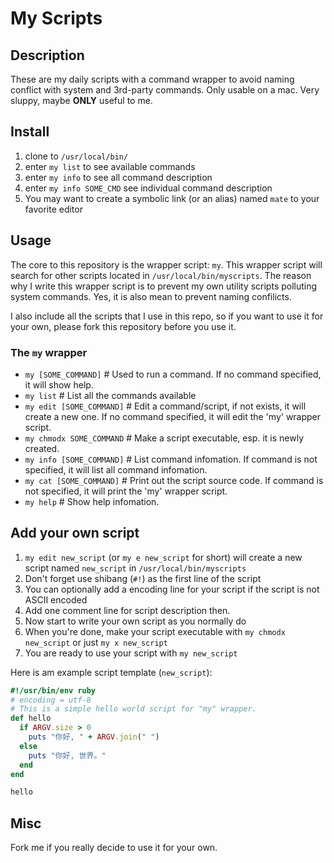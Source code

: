 # My Scripts

## Description

These are my daily scripts with a command wrapper to avoid naming conflict with system and 3rd-party commands. Only usable on a mac. Very sluppy, maybe **ONLY** useful to me.

## Install

1. clone to `/usr/local/bin/`
2. enter `my list` to see available commands 
3. enter `my info` to see all command description
4. enter `my info SOME_CMD` see individual command description
5. You may want to create a symbolic link (or an alias) named `mate` to your favorite editor

## Usage

The core to this repository is the wrapper script: `my`. This wrapper script will search for other scripts located in `/usr/local/bin/myscripts`. The reason why I write this wrapper script is to prevent my own utility scripts polluting system commands. Yes, it is also mean to prevent naming confilicts. 

I also include all the scripts that I use in this repo, so if you want to use it for your own, please fork this repository before you use it. 

### The `my` wrapper

* `my [SOME_COMMAND]` # Used to run a command. If no command specified, it will show help.
* `my list` # List all the commands available
* `my edit [SOME_COMMAND]` # Edit a command/script, if not exists, it will create a new one. If no command specified, it will edit the 'my' wrapper script.
* `my chmodx SOME_COMMAND` # Make a script executable, esp. it is newly created.
* `my info [SOME_COMMAND]` # List command infomation. If command is not specified, it will list all command infomation.
* `my cat [SOME_COMMAND]` # Print out the script source code. If command is not specified, it will print the 'my' wrapper script.
* `my help` # Show help infomation.

## Add your own script

1. `my edit new_script` (or `my e new_script` for short) will create a new script named `new_script` in `/usr/local/bin/myscripts`
2. Don't forget use shibang (`#!`) as the first line of the script
3. You can optionally add a encoding line for your script if the script is not ASCII encoded
4. Add one comment line for script description then.
5. Now start to write your own script as you normally do
6. When you're done, make your script executable with `my chmodx new_script` or just `my x new_script`
7. You are ready to use your script with `my new_script`

Here is am example script template (`new_script`): 

```ruby
#!/usr/bin/env ruby
# encoding = utf-8
# This is a simple hello world script for "my" wrapper.
def hello
  if ARGV.size > 0
    puts "你好, " + ARGV.join(" ")
  else
    puts "你好, 世界。"
  end
end

hello
```

## Misc

Fork me if you really decide to use it for your own.
